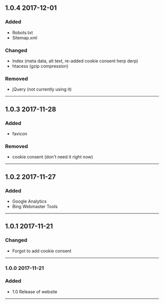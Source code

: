 ## 1.0.4 2017-12-01

### Added
- Robots.txt
- Sitemap.xml

### Changed
- Index (meta data, alt text, re-added cookie consent herp derp)
- htacess (gzip compression)

### Removed
- jQuery (not currently using it)

------------------------------------------------------------

## 1.0.3 2017-11-28

### Added
- favicon

### Removed
- cookie consent (don't need it right now)

------------------------------------------------------------

## 1.0.2 2017-11-27

### Added
- Google Analytics
- Bing Webmaster Tools

------------------------------------------------------------

## 1.0.1 2017-11-21

### Changed
- Forgot to add cookie consent

------------------------------------------------------------

### 1.0.0 2017-11-21

### Added
- 1.0 Release of website

------------------------------------------------------------
